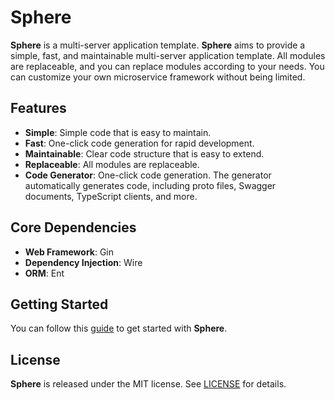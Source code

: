 # Sphere

**Sphere** is a multi-server application template. **Sphere** aims to provide a simple, fast, and maintainable multi-server application template. All modules are replaceable, and you can replace modules according to your needs. You can customize your own microservice framework without being limited.


## Features

- **Simple**: Simple code that is easy to maintain.
- **Fast**: One-click code generation for rapid development.
- **Maintainable**: Clear code structure that is easy to extend.
- **Replaceable**: All modules are replaceable.
- **Code Generator**: One-click code generation. The generator automatically generates code, including proto files, Swagger documents, TypeScript clients, and more.


## Core Dependencies

- **Web Framework**: Gin
- **Dependency Injection**: Wire
- **ORM**: Ent

## Getting Started

You can follow this [guide](doc/USAGE.md) to get started with **Sphere**.

## License

**Sphere**  is released under the MIT license. See [LICENSE](LICENSE) for details.